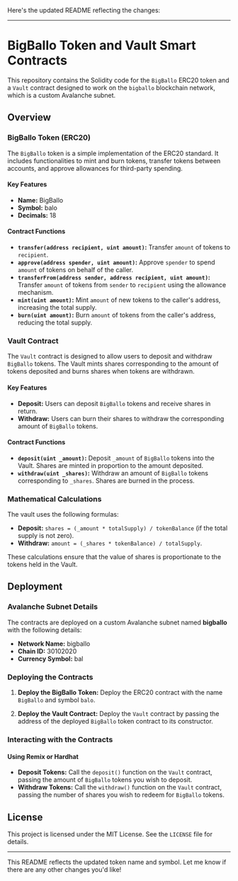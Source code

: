 Here's the updated README reflecting the changes:

---

# BigBallo Token and Vault Smart Contracts

This repository contains the Solidity code for the `BigBallo` ERC20 token and a `Vault` contract designed to work on the `bigballo` blockchain network, which is a custom Avalanche subnet.

## Overview

### BigBallo Token (ERC20)

The `BigBallo` token is a simple implementation of the ERC20 standard. It includes functionalities to mint and burn tokens, transfer tokens between accounts, and approve allowances for third-party spending.

#### Key Features

- **Name:** BigBallo
- **Symbol:** balo
- **Decimals:** 18

#### Contract Functions

- **`transfer(address recipient, uint amount)`:** Transfer `amount` of tokens to `recipient`.
- **`approve(address spender, uint amount)`:** Approve `spender` to spend `amount` of tokens on behalf of the caller.
- **`transferFrom(address sender, address recipient, uint amount)`:** Transfer `amount` of tokens from `sender` to `recipient` using the allowance mechanism.
- **`mint(uint amount)`:** Mint `amount` of new tokens to the caller's address, increasing the total supply.
- **`burn(uint amount)`:** Burn `amount` of tokens from the caller's address, reducing the total supply.

### Vault Contract

The `Vault` contract is designed to allow users to deposit and withdraw `BigBallo` tokens. The Vault mints shares corresponding to the amount of tokens deposited and burns shares when tokens are withdrawn.

#### Key Features

- **Deposit:** Users can deposit `BigBallo` tokens and receive shares in return.
- **Withdraw:** Users can burn their shares to withdraw the corresponding amount of `BigBallo` tokens.

#### Contract Functions

- **`deposit(uint _amount)`:** Deposit `_amount` of `BigBallo` tokens into the Vault. Shares are minted in proportion to the amount deposited.
- **`withdraw(uint _shares)`:** Withdraw an amount of `BigBallo` tokens corresponding to `_shares`. Shares are burned in the process.

### Mathematical Calculations

The vault uses the following formulas:

- **Deposit:** `shares = (_amount * totalSupply) / tokenBalance` (if the total supply is not zero).
- **Withdraw:** `amount = (_shares * tokenBalance) / totalSupply`.

These calculations ensure that the value of shares is proportionate to the tokens held in the Vault.

## Deployment

### Avalanche Subnet Details

The contracts are deployed on a custom Avalanche subnet named **bigballo** with the following details:

- **Network Name:** bigballo
- **Chain ID:** 30102020
- **Currency Symbol:** bal

### Deploying the Contracts

1. **Deploy the BigBallo Token:**
   Deploy the ERC20 contract with the name `BigBallo` and symbol `balo`.

2. **Deploy the Vault Contract:**
   Deploy the `Vault` contract by passing the address of the deployed `BigBallo` token contract to its constructor.

### Interacting with the Contracts

#### Using Remix or Hardhat

- **Deposit Tokens:** Call the `deposit()` function on the `Vault` contract, passing the amount of `BigBallo` tokens you wish to deposit.
- **Withdraw Tokens:** Call the `withdraw()` function on the `Vault` contract, passing the number of shares you wish to redeem for `BigBallo` tokens.

## License

This project is licensed under the MIT License. See the `LICENSE` file for details.

---

This README reflects the updated token name and symbol. Let me know if there are any other changes you'd like!
